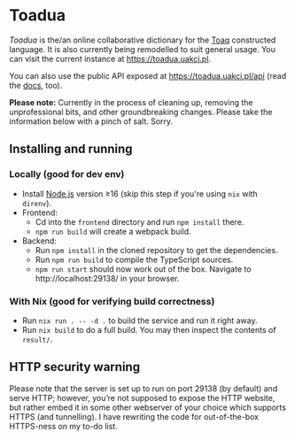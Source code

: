 # Toadua

*Toadua* is the/an online collaborative dictionary for the
[Toaq](http://toaq.net) constructed language. It is also currently
being remodelled to suit general usage. You can visit the current
instance at <https://toadua.uakci.pl>.

You can also use the public API exposed at
<https://toadua.uakci.pl/api> (read the [docs](docs/api.md), too).

**Please note:** Currently in the process of cleaning up, removing the
unprofessional bits, and other groundbreaking changes. Please take the
information below with a pinch of salt. Sorry.

## Installing and running

### Locally (good for dev env)

* Install [Node.js](https://nodejs.org/en/) version ≥16 (skip this step if you're using `nix` with `direnv`).
* Frontend:
  * Cd into the `frontend` directory and run `npm install` there.
  * `npm run build` will create a webpack build.
* Backend:
  * Run `npm install` in the cloned repository to get the dependencies.
  * Run `npm run build` to compile the TypeScript sources.
  * `npm run start` should now work out of the box. Navigate to http://localhost:29138/ in your browser.

### With Nix (good for verifying build correctness)

* Run `nix run . -- -d .` to build the service and run it right away.
* Run `nix build` to do a full build. You may then inspect the contents of `result/`.

## HTTP security warning

Please note that the server is set up to run on port 29138 (by
default) and serve HTTP; however, you’re not supposed to expose the
HTTP website, but rather embed it in some other webserver of your
choice which supports HTTPS (and tunnelling). I have rewriting the
code for out-of-the-box HTTPS-ness on my to-do list.
